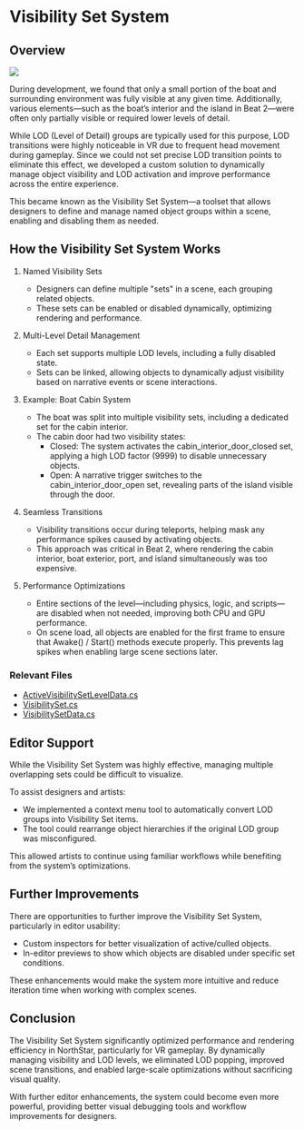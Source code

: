 # Visibility Set System 

## Overview

![](./Images/VisibilitySet/Fig0.png)

During development, we found that only a small portion of the boat and surrounding environment was fully visible at any given time. Additionally, various elements—such as the boat’s interior and the island in Beat 2—were often only partially visible or required lower levels of detail. 

While LOD (Level of Detail) groups are typically used for this purpose, LOD transitions were highly noticeable in VR due to frequent head movement during gameplay. Since we could not set precise LOD transition points to eliminate this effect, we developed a custom solution to dynamically manage object visibility and LOD activation and improve performance across the entire experience. 

This became known as the Visibility Set System—a toolset that allows designers to define and manage named object groups within a scene, enabling and disabling them as needed. 

## How the Visibility Set System Works 

1. Named Visibility Sets 

    - Designers can define multiple "sets" in a scene, each grouping related objects. 
    - These sets can be enabled or disabled dynamically, optimizing rendering and performance. 

2. Multi-Level Detail Management 

    - Each set supports multiple LOD levels, including a fully disabled state. 
    - Sets can be linked, allowing objects to dynamically adjust visibility based on narrative events or scene interactions. 

3. Example: Boat Cabin System 

    - The boat was split into multiple visibility sets, including a dedicated set for the cabin interior. 
    - The cabin door had two visibility states: 
        - Closed: The system activates the cabin_interior_door_closed set, applying a high LOD factor (9999) to disable unnecessary objects. 
        - Open: A narrative trigger switches to the cabin_interior_door_open set, revealing parts of the island visible through the door. 

4. Seamless Transitions 

    - Visibility transitions occur during teleports, helping mask any performance spikes caused by activating objects. 
    - This approach was critical in Beat 2, where rendering the cabin interior, boat exterior, port, and island simultaneously was too expensive. 

5. Performance Optimizations 

    - Entire sections of the level—including physics, logic, and scripts—are disabled when not needed, improving both CPU and GPU performance. 
    - On scene load, all objects are enabled for the first frame to ensure that Awake() / Start() methods execute properly. This prevents lag spikes when enabling large scene sections later. 

### Relevant Files
- [ActiveVisibilitySetLevelData.cs](../Packages/com.meta.utilities.environment/Runtime/Scripts/Environment/ActiveVisibilitySetLevelData.cs)
- [VisibilitySet.cs](../Packages/com.meta.utilities.environment/Runtime/Scripts/Environment/VisibilitySet.cs)
- [VisibilitySetData.cs](../Packages/com.meta.utilities.environment/Runtime/Scripts/Environment/VisibilitySetData.cs)

## Editor Support 

While the Visibility Set System was highly effective, managing multiple overlapping sets could be difficult to visualize. 

To assist designers and artists: 
- We implemented a context menu tool to automatically convert LOD groups into Visibility Set items. 
- The tool could rearrange object hierarchies if the original LOD group was misconfigured. 

This allowed artists to continue using familiar workflows while benefiting from the system’s optimizations.

## Further Improvements 

There are opportunities to further improve the Visibility Set System, particularly in editor usability: 
- Custom inspectors for better visualization of active/culled objects. 
- In-editor previews to show which objects are disabled under specific set conditions. 

These enhancements would make the system more intuitive and reduce iteration time when working with complex scenes. 

## Conclusion
The Visibility Set System significantly optimized performance and rendering efficiency in NorthStar, particularly for VR gameplay. By dynamically managing visibility and LOD levels, we eliminated LOD popping, improved scene transitions, and enabled large-scale optimizations without sacrificing visual quality. 

With further editor enhancements, the system could become even more powerful, providing better visual debugging tools and workflow improvements for designers. 
